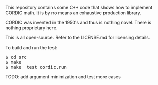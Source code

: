 <p>
This repository contains some C++ code that shows how to implement CORDIC math.  It is by no means an exhaustive production library.
</p>

<p>
CORDIC was invented in the 1950's and thus is nothing novel.  There is nothing proprietary here.
</p>

<p>
This is all open-source.  Refer to the LICENSE.md for licensing details.
</p>

<p>
To build and run the test:
</p>
<pre>
$ cd src
$ make
$ make _test_cordic.run
</pre>

<p>
TODO: add argument minimization and test more cases
</p>
